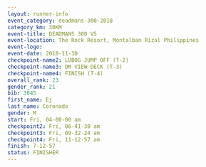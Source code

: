 ```yaml
---
layout: runner-info 
event_category: deadmans-300-2018 
category_km: 30KM 
event-title: DEADMANS 300 V5 
event-location: The Rock Resort, Montalban Rizal Philippines 
event-logo: 
event-date: 2018-11-30 
checkpoint-name2: LUBOG JUMP OFF (T-2) 
checkpoint-name3: DM VIEW DECK (T-3) 
checkpoint-name4: FINISH (T-4) 
overall_rank: 23
gender_rank: 21
bib: 3045
first_name: Ej
last_name: Coronado
gender: M
start: Fri, 04-00-00 am
checkpoint2: Fri, 06-41-38 am
checkpoint3: Fri, 09-32-24 am
checkpoint4: Fri, 11-12-57 am
finish: 7-12-57
status: FINISHER
---
```

